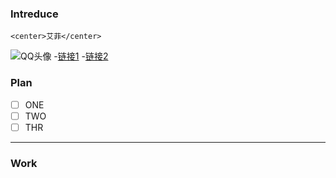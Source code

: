 <!-- Welcome to My HomePage -->

### Intreduce
    <center>艾菲</center>
 ![QQ头像](https://q1.qlogo.cn/g?b=qq&nk=1764712330&s=640)
 -[链接1](https://aifree.cc)
 -[链接2](https://aifree.cc)
 
### Plan
- [ ] ONE
- [ ] TWO
- [ ] THR

---
### Work


```123

```
